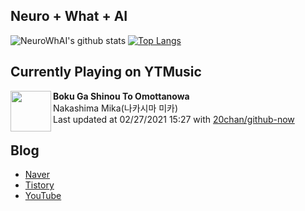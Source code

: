 ## Neuro + What + AI

![NeuroWhAI's github stats](https://github-readme-stats.vercel.app/api?username=neurowhai&count_private=true&show_icons=true)
[![Top Langs](https://github-readme-stats.vercel.app/api/top-langs/?username=neurowhai&layout=compact)](https://github.com/anuraghazra/github-readme-stats)

## Currently Playing on YTMusic

[<img align="left" height="65" src="https://lh3.googleusercontent.com/O4GkBizYRGF4Uj25VGmnHvfYOXD3ZQuGXyrM3530D6R-Tg93VujyEJSt2-w9aG3dAbVjkS_1HzMm_fwl0w">](https://music.youtube.com/channel/UClqGyJux0gipUeFnBh-onCQ)

**Boku Ga Shinou To Omottanowa**  
Nakashima Mika(나카시마 미카)  
Last updated at 02/27/2021 15:27 with [20chan/github-now](https://github.com/20chan/github-now)

## Blog

- [Naver](http://blog.naver.com/neurowhai)
- [Tistory](http://neurowhai.tistory.com/)
- [YouTube](https://www.youtube.com/channel/UCB_v1xU6laBHOeH6z4L-Mtw)

